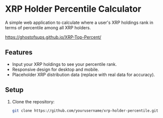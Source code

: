 # XRP Holder Percentile Calculator

A simple web application to calculate where a user's XRP holdings rank in terms of percentile among all XRP holders.

https://ghostofsups.github.io/XRP-Top-Percent/

## Features
- Input your XRP holdings to see your percentile rank.
- Responsive design for desktop and mobile.
- Placeholder XRP distribution data (replace with real data for accuracy).

## Setup
1. Clone the repository:
   ```bash
   git clone https://github.com/yourusername/xrp-holder-percentile.git
